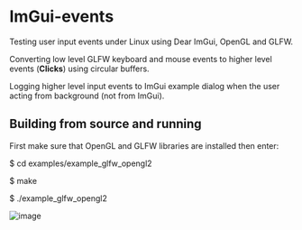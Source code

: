 # ImGui-events

Testing user input events under Linux using Dear ImGui, OpenGL and GLFW.

Converting low level GLFW keyboard and mouse events to higher level events (**Clicks**) using circular buffers.

Logging higher level input events to ImGui example dialog when the user acting from background (not from ImGui).

## Building from source and running
First make sure that OpenGL and GLFW libraries are installed then enter:

$ cd examples/example_glfw_opengl2

$ make

$ ./example_glfw_opengl2

![image](https://user-images.githubusercontent.com/637115/143320542-577df46a-b434-4a64-9504-e9cdd4143cc7.png)
